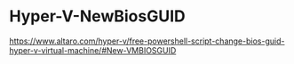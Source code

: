 # Hyper-V-NewBiosGUID
https://www.altaro.com/hyper-v/free-powershell-script-change-bios-guid-hyper-v-virtual-machine/#New-VMBIOSGUID

